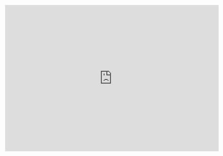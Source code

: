 <html>
<head>
</head>
<body>  
<div class="embed-container">
  <iframe
      src="https://www.youtube.com/embed/Loav1kbA640"
      width="700"
      height="480"
      frameborder="0"
      allowfullscreen="">
  </iframe>
</div>
</body>
</html>
